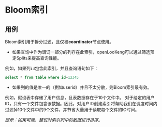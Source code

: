 
# Bloom索引

## 用例

Bloom索引用于拆分过滤，且仅被**coordinator**节点使用。

- 如果查询中作为谓词一部分的列存在此索引，openLooKeng可以通过筛选预定Splits来提高查询性能。

例如，如果列`id`包含此索引，并且查询语句如下：

```sql
select * from table where id=12345
```

- 如果列的值是唯一的（例如userid）并且不太分散，则Bloom索引最有效。

例如，假设表中存储了用户信息，且表数据存在于10个文件中。  对于给定的用户ID，只有一个文件包含该数据。因此，对用户ID创建索引将帮助我们在调度时间内过滤掉10个文件中的9个文件，并节省大量用于读取每个文件的IO时间。
  
*提示：如果可能，建议对索引列中的数据进行排序*。
